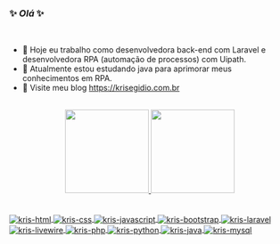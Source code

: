 ### ✨ _Olá_ ✨ 

<br>

- 🔭 Hoje eu trabalho como desenvolvedora back-end com Laravel e desenvolvedora RPA (automação de processos) com Uipath.
- 🌱 Atualmente estou estudando java para aprimorar meus conhecimentos em RPA.
- 💬 Visite meu blog https://krisegidio.com.br

<br>

<div align="center">
  <a href="https://github.com/KrisEgidio">
  <img height="150em" src="https://github-readme-stats.vercel.app/api?username=KrisEgidio&show_icons=true&theme=dracula&include_all_commits=true&count_private=true"/>
  <img height="150em" src="https://github-readme-stats.vercel.app/api/top-langs/?username=KrisEgidio&layout=compact&langs_count=7&theme=dracula"/>
</div>

 <br>
  
 <div style="display: inline_block"><br>
  <img align="center" alt="kris-html" src="https://img.shields.io/badge/HTML5-E34F26?style=for-the-badge&logo=html5&logoColor=white">
  <img align="center" alt="kris-css" src="https://img.shields.io/badge/CSS3-1572B6?style=for-the-badge&logo=css3&logoColor=white">
  <img align="center" alt="kris-javascript" src="https://img.shields.io/badge/JavaScript-323330?style=for-the-badge&logo=javascript&logoColor=F7DF1E">
  <img align="center" alt="kris-bootstrap" src="https://img.shields.io/badge/Bootstrap-563D7C?style=for-the-badge&logo=bootstrap&logoColor=white">
  <img align="center" alt="kris-laravel" src="https://img.shields.io/badge/Laravel-FF2D20?style=for-the-badge&logo=laravel&logoColor=white">
  <img align="center" alt="kris-livewire" src="https://img.shields.io/badge/livewire-4e56a6?style=for-the-badge&logo=livewire&logoColor=white">
  <img align="center" alt="kris-php" src="https://img.shields.io/badge/PHP-777BB4?style=for-the-badge&logo=php&logoColor=white">
  <img align="center" alt="kris-python" src="https://img.shields.io/badge/Python-FFD43B?style=for-the-badge&logo=python&logoColor=blue">
  <img align="center" alt="kris-java" src="https://img.shields.io/badge/Java-ED8B00?style=for-the-badge&logo=java&logoColor=white">
  <img align="center" alt="kris-mysql" src="https://img.shields.io/badge/MySQL-005C84?style=for-the-badge&logo=mysql&logoColor=white">
</div>
